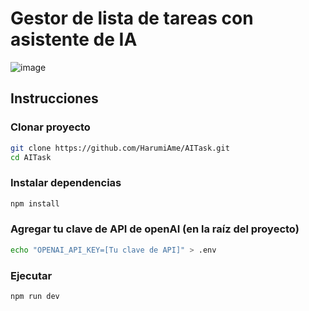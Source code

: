 # Gestor de lista de tareas con asistente de IA
![image](https://github.com/user-attachments/assets/b951f9cd-a227-47d5-affa-2dda18ef2b2f)




## Instrucciones 
### Clonar proyecto
```bash
git clone https://github.com/HarumiAme/AITask.git
cd AITask
```
### Instalar dependencias
```bash
npm install
```
### Agregar tu clave de API de openAI (en la raíz del proyecto)
```bash
echo "OPENAI_API_KEY=[Tu clave de API]" > .env
```
### Ejecutar
```bash
npm run dev
```
